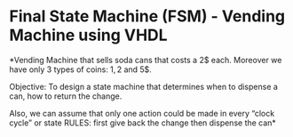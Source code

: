 # Final State Machine (FSM) - Vending Machine using VHDL

*Vending Machine that sells soda cans that costs a 2$ each.
Moreover we have only 3 types of coins: 1$, 2$ and 5$.

Objective: To design a state machine that determines when to dispense a can, how to return the change.

Also, we can assume that only one action could be made in every “clock cycle” or state
RULES:
first give back the change then dispense the can*

